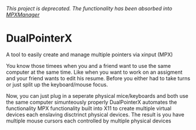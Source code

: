 *This project is deprecated. The functionality has been absorbed into [MPXManager](https://github.com/TAAPArthur/MyPersonalXwindowManager)*

# DualPointerX
A tool to easily create and manage multiple pointers via xinput (MPX)

You know those timees when you and a friend want to use the same computer at the same time. Like when you want to work on an assigment and your friend wants to edit his resume. Before you either had to take turns or just split up the keyboard/mouse focus. 

Now, you can just plug in a seperate physical mice/keyboards and both use the same computer simunteously properly 
DualPointerX automates the functionality MPX functionality built into X11 to create multiple virtual devices each enslaving disctrinct physical devices. The result is you have multiple mouse cursors each controlled by multiple physical devices

